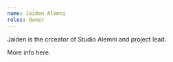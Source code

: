```yaml
---
name: Jaiden Alemni
roles: Owner
---
```

Jaiden is the crceator of Studio Alemni and project lead.

More info here.